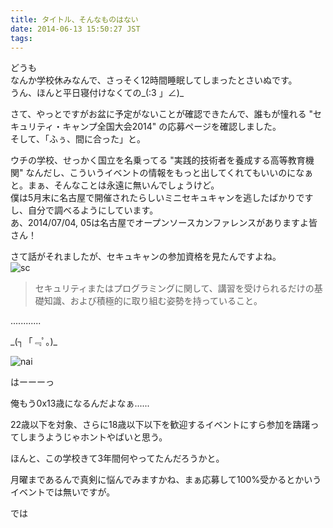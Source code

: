 ```yaml
---
title: タイトル、そんなものはない
date: 2014-06-13 15:50:27 JST
tags:
---
```

どうも  
なんか学校休みなんで、さっそく12時間睡眠してしまったとさいぬです。  
うん、ほんと平日寝付けなくての\_(:3 」∠)\_

さて、やっとですがお盆に予定がないことが確認できたんで、誰もが憧れる "セキュリティ・キャンプ全国大会2014" の応募ページを確認しました。  
そして、「ふぅ、間に合った」と。

ウチの学校、せっかく国立を名乗ってる "実践的技術者を養成する高等教育機関" なんだし、こういうイベントの情報をもっと出してくれてもいいのになぁと。まぁ、そんなことは永遠に無いんでしょうけど。  
僕は5月末に名古屋で開催されたらしいミニセキュキャンを逃したばかりですし、自分で調べるようにしています。  
あ、2014/07/04, 05は名古屋でオープンソースカンファレンスがありますよ皆さん！

さて話がそれましたが、セキュキャンの参加資格を見たんですよね。  
![sc](https://lh6.googleusercontent.com/-b_DAh8pMxEM/U5qLE2g8-XI/AAAAAAAADSw/THRaG7Rjy_Y/s640/2014-06-13-135847_3840x1080_scrot.png "sc")

> セキュリティまたはプログラミングに関して、講習を受けられるだけの基礎知識、および積極的に取り組む姿勢を持っていること。

............

\_(┐「﹃ﾟ｡)\_

![nai](https://lh3.googleusercontent.com/-oW6PaxGmDmc/U5qNZn6uWXI/AAAAAAAADS8/zQT7xBPG7uE/s800/sonamonohanai.jpg "nai")

はーーーっ

俺もう0x13歳になるんだよなぁ......

22歳以下を対象、さらに18歳以下以下を歓迎するイベントにすら参加を躊躇ってしまうようじゃホントやばいと思う。

ほんと、この学校きて3年間何やってたんだろうかと。

月曜まであるんで真剣に悩んでみますかね、まぁ応募して100%受かるとかいうイベントでは無いですが。

では
